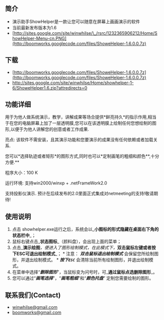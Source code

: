 ## 简介 ##

  * 演示助手ShowHelper是一款让您可以随意在屏幕上画画演示的软件
  * 当前最新发布版本为1.6
  * [http://sites.google.com/site/winwhilse/\_/rsrc/1232365906212/Home/ShowHelper-Menu-cn.PNG](http://boomworks.googlecode.com/files/ShoweHelper-1.6.0.0.7z)

## 下载 ##
  * [http://boomworks.googlecode.com/files/ShoweHelper-1.6.0.0.7z](http://boomworks.googlecode.com/files/ShoweHelper-1.6.0.0.7z)
  * http://sites.google.com/site/winwhilse/Home/showhelper-1-6/ShoweHelper1.6.zip?attredirects=0

## 功能详细 ##

用于为他人做系统演示，教学，讲解成果等场合提供\*鲜亮持久\*的指示作用,相当于在您的电脑屏幕上加了一层透明膜,您可以在该透明膜上绘制任何您想绘制的图形,以便于为他人讲解您的创意或者工作成果.

亮点: 该软件不需安装，且其演示功能和您要演示的成果没有任何依赖或者加载关系.

您可以\*选择轨迹或者矩形\*的图形方式,同时也可以\*定制画笔的粗细和颜色**,十分方便.**

程序大小：100 K

运行环境: 支持win2000/winxp  + .netFrameWork2.0

支持投影仪演示. 预计在后续发布的2.0里面正式集成对netmeeting的支持!敬请期待!

## 使用说明 ##

  1. 点击 showhelper.exe运行之后，系统会以_**小图标的形式隐藏在桌面右下角的状态栏中**_；
  1. 鼠标右键点击_**状态图标**_（颜料盘），会出现上面的菜单；
  1. 点击_**演示绘图**_，便进入了图形绘制模式，在此模式下，_**双击鼠标左键或者按下ESC可退出绘制模式**_；
    * 注意： _**双击鼠标退出绘制模式**_   会保留您所绘制图形，并退出绘制模式。
    * _**按下`ESC`**_   会清除当前所有绘制图形，并退出绘制模式。
  1. 在菜单中选择“_**删除图形**_”，当鼠标变为问号时，可_**通过鼠标点选删除图形**_。
  1. 您可以通过“_**画笔选择**_”，“_**画笔粗细**_”和“_**颜色托盘**_” 定制您需要绘制的图形。

## 联系我们(Contact) ##
  * [winwhilse@gmail.com](mailto:winwhilse@gmail.com)
  * [boomworks@gmail.com](mailto:boomworks@gmail.com)